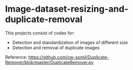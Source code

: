 # Image-dataset-resizing-and-duplicate-removal
This projects consist of codes for:  
- Detection and standardization of images of different size 
- Detection and removal of duplicate images

Reference: https://github.com/cw-somil/Duplicate-Remover/blob/master/DuplicateRemover.py
